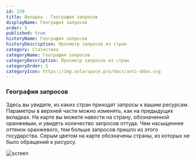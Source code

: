```yaml
---
id: 239
title: Вкладка - География запросов
displayName: География запросов
order: 5
published: true
historyName: География запросов
historyDescription: Просмотр запросов из стран
category: Статистика
categoryName: География запросов
categoryDescription: Просмотр запросов из стран
categoryOrder: 5
categoryIcon: https://img.solarspace.pro/docs/anti-ddos.svg
---
```


### **География запросов**

Здесь вы увидите, из каких стран приходят запросы к вашим ресурсам. Параметры в верхней части можно изменять, как на предыдущих вкладках.
На карте вы можете навести на страну, обозначенной оранжевым, и увидеть количество запросов оттуда. Чем насыщеннее оттенок оранжевого, тем больше запросов пришло из этого государства. Серым цветом на карте обозначены страны, из которых не было обращений к ресурсу.

![screen]()